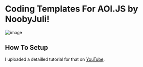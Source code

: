# Coding Templates For AOI.JS by NoobyJuli!
![image](https://user-images.githubusercontent.com/62073602/191062193-f55e0b48-3404-4f30-955c-53b3c749e577.png)

## How To Setup
I uploaded a detailled tutorial for that on [YouTube](https://www.youtube.com/channel/UC6ex5DK4FD9zqWaVIZrBz0g).
